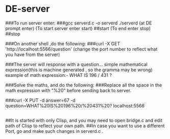 # DE-server


###To run server enter:
###gcc serverd.c -o serverd
./serverd
(at DE prompt enter)
(To start server enter start)
##start
(To end enter stop)
##stop

###On another shell ,do the following:
###curl -X GET 'http://localhost:5566/question'
(change the port number to reflect what you have from the server)

###The server will response with a question... simple mathematical expression(this is machine generated , so the gramma may be wrong)
example of math expression:- WHAT IS 196 / 431 ?

###Solve the maths, and do the following:
###Replace all the space in the math expression with "%20" before sending back to server.

###curl -X PUT -d answer=67 -d question=WHAT%20IS%20196%20/%20431%20? localhost:5566
##

##It is started with only Clisp, and you may need to open bridge.c and edit path of Clisp to reflect your own path.
##In case you want to use a different Port, go and make such changes in serverd.c . 
 
